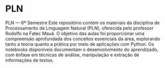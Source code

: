 # PLN
PLN — 6º Semestre
Este repositório contém os materiais da disciplina de Processamento de Linguagem Natural (PLN), oferecida pelo professor Rodolfo na Fatec Mauá. O objetivo das aulas foi proporcionar uma compreensão aprofundada dos conceitos essenciais da área, explorando tanto a teoria quanto a prática por meio de aplicações com Python. Os notebooks disponíveis documentam o desenvolvimento do aprendizado, com ênfase em técnicas de análise, manipulação e extração de informações de textos.
